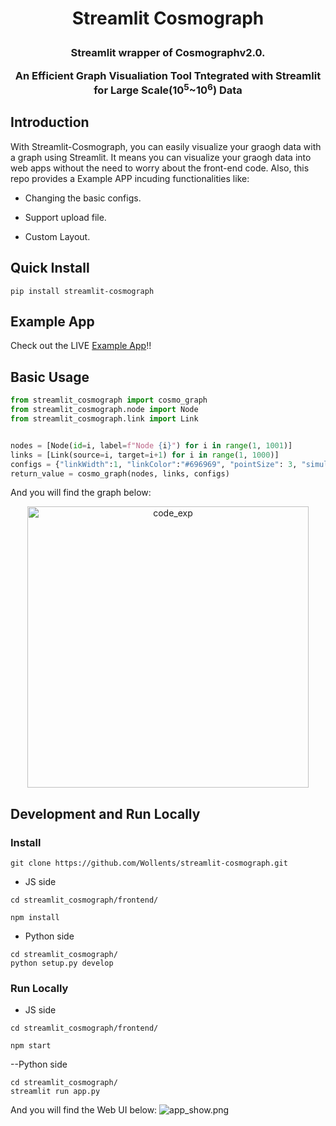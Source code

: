 <h1 align="center"> <p>Streamlit Cosmograph</p></h1>
<h3 align="center">
<p>Streamlit wrapper of <a herf="https://cosmograph.app/" >Cosmographv2.0.</a> </p>
  <p>An Efficient Graph Visualiation Tool Tntegrated with Streamlit for Large Scale(10<sup>5</sup>~10<sup>6</sup>) Data</p>
</h3>

## Introduction

With Streamlit-Cosmograph, you can easily visualize your graogh data with a graph using Streamlit. It means you can  visualize your graogh data into web apps without the need to worry about the front-end code. Also, this repo provides a Example APP incuding functionalities like:

- Changing the basic configs.

- Support upload file.

- Custom Layout.


## Quick Install

`pip install streamlit-cosmograph`

## Example App
Check out the LIVE [Example App](https://github.com/streamlit/streamlit-cosmograph/blob/main/example_app.py)!!

## Basic Usage
```python
from streamlit_cosmograph import cosmo_graph
from streamlit_cosmograph.node import Node
from streamlit_cosmograph.link import Link


nodes = [Node(id=i, label=f"Node {i}") for i in range(1, 1001)]
links = [Link(source=i, target=i+1) for i in range(1, 1000)]
configs = {"linkWidth":1, "linkColor":"#696969", "pointSize": 3, "simulation":False}
return_value = cosmo_graph(nodes, links, configs)
```
And you will find the graph below:
<p style="text-align:center">
  <img src="imgs/code_exp.png" alt="code_exp" width="450" />
</p>

## Development and Run Locally


### Install

`git clone https://github.com/Wollents/streamlit-cosmograph.git`

- JS side

```shell script
cd streamlit_cosmograph/frontend/

npm install
```

- Python side
```shell script
cd streamlit_cosmograph/
python setup.py develop
```


### Run Locally

- JS side

```shell script
cd streamlit_cosmograph/frontend/

npm start
```

--Python side
```shell script
cd streamlit_cosmograph/
streamlit run app.py
```
And you will find the Web UI below:
![app_show.png](imgs/app_show.png)

